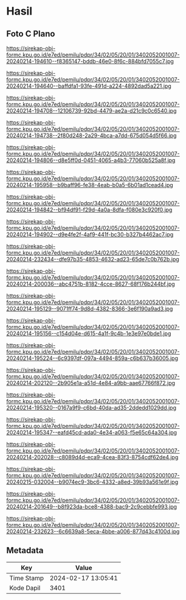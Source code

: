 # Hasil

## Foto C Plano

https://sirekap-obj-formc.kpu.go.id/e7ed/pemilu/pdpr/34/02/05/20/01/3402052001007-20240214-194610--f8365147-bddb-46e0-8f6c-884bfd7055c7.jpg

https://sirekap-obj-formc.kpu.go.id/e7ed/pemilu/pdpr/34/02/05/20/01/3402052001007-20240214-194640--baffdfa1-93fe-491d-a224-4892dad5a221.jpg

https://sirekap-obj-formc.kpu.go.id/e7ed/pemilu/pdpr/34/02/05/20/01/3402052001007-20240214-194708--12106739-92bd-4479-ae2a-d21c9c0c6540.jpg

https://sirekap-obj-formc.kpu.go.id/e7ed/pemilu/pdpr/34/02/05/20/01/3402052001007-20240214-194738--2f80d248-2a29-4bca-a7dd-675d054d5f66.jpg

https://sirekap-obj-formc.kpu.go.id/e7ed/pemilu/pdpr/34/02/05/20/01/3402052001007-20240214-194806--d8e5ff0d-0451-4065-a4b3-77060b525a8f.jpg

https://sirekap-obj-formc.kpu.go.id/e7ed/pemilu/pdpr/34/02/05/20/01/3402052001007-20240214-195958--b9baff96-fe38-4eab-b0a5-6b01ad1cead4.jpg

https://sirekap-obj-formc.kpu.go.id/e7ed/pemilu/pdpr/34/02/05/20/01/3402052001007-20240214-194842--bf94df91-f29d-4a0a-8dfa-f080e3c920f0.jpg

https://sirekap-obj-formc.kpu.go.id/e7ed/pemilu/pdpr/34/02/05/20/01/3402052001007-20240214-194902--d9e4fe2f-4af9-441f-bc30-b327b4462ac7.jpg

https://sirekap-obj-formc.kpu.go.id/e7ed/pemilu/pdpr/34/02/05/20/01/3402052001007-20240214-232434--dfe97b35-4853-4632-ad23-65de7c0b762b.jpg

https://sirekap-obj-formc.kpu.go.id/e7ed/pemilu/pdpr/34/02/05/20/01/3402052001007-20240214-200036--abc4751b-8182-4cce-8627-68f176b244bf.jpg

https://sirekap-obj-formc.kpu.go.id/e7ed/pemilu/pdpr/34/02/05/20/01/3402052001007-20240214-195129--9071ff74-9d8d-4382-8366-3e6f190a9ad3.jpg

https://sirekap-obj-formc.kpu.go.id/e7ed/pemilu/pdpr/34/02/05/20/01/3402052001007-20240214-195156--c154d04e-d615-4a1f-9c4b-1e3e97e0bde1.jpg

https://sirekap-obj-formc.kpu.go.id/e7ed/pemilu/pdpr/34/02/05/20/01/3402052001007-20240214-195224--6c9397df-097a-4494-859a-c6b637b36005.jpg

https://sirekap-obj-formc.kpu.go.id/e7ed/pemilu/pdpr/34/02/05/20/01/3402052001007-20240214-202120--2b905e1a-a51d-4e84-a9bb-aae67766f872.jpg

https://sirekap-obj-formc.kpu.go.id/e7ed/pemilu/pdpr/34/02/05/20/01/3402052001007-20240214-195320--0167a9f9-c6bd-40da-ad35-2ddedd1029dd.jpg

https://sirekap-obj-formc.kpu.go.id/e7ed/pemilu/pdpr/34/02/05/20/01/3402052001007-20240214-195347--eafd45cd-ada0-4e34-a063-f5e65c64a304.jpg

https://sirekap-obj-formc.kpu.go.id/e7ed/pemilu/pdpr/34/02/05/20/01/3402052001007-20240214-202028--c8089d4d-eca9-4cea-83f3-8754cdf62de4.jpg

https://sirekap-obj-formc.kpu.go.id/e7ed/pemilu/pdpr/34/02/05/20/01/3402052001007-20240215-032004--b9074ec9-3bc6-4332-a8ed-39b93a561e9f.jpg

https://sirekap-obj-formc.kpu.go.id/e7ed/pemilu/pdpr/34/02/05/20/01/3402052001007-20240214-201649--b8f923da-bce8-4388-bac9-2c9cebbfe993.jpg

https://sirekap-obj-formc.kpu.go.id/e7ed/pemilu/pdpr/34/02/05/20/01/3402052001007-20240214-232623--6c6639a8-5eca-4bbe-a006-877d43c4100d.jpg


## Metadata

| Key        | Value               |
| ---------- | ------------------- |
| Time Stamp | 2024-02-17 13:05:41 |
| Kode Dapil | 3401                |



